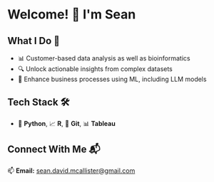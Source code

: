 # Welcome! 👋 I'm Sean

<!--
**mcallisters/mcallisters** is a ✨ *special* ✨ repository because its `README.md` (this file) appears on your GitHub profile.
-->
## What I Do 💼
- 📊 Customer-based data analysis as well as bioinformatics
- 🔍 Unlock actionable insights from complex datasets
- 🤖 Enhance business processes using ML, including LLM models

## Tech Stack 🛠️
- 🐍 **Python**, 📈 **R**, 🔧 **Git**, 📊 **Tableau**

## Connect With Me 📬
📫 **Email:** sean.david.mcallister@gmail.com
